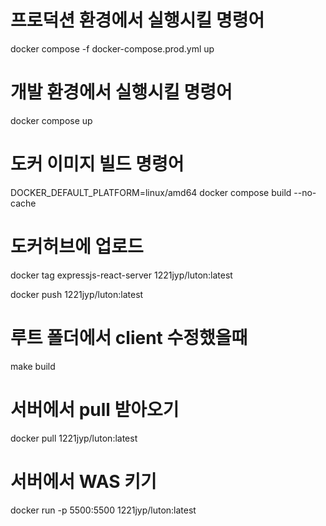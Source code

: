 # 프로덕션 환경에서 실행시킬 명령어

docker compose -f docker-compose.prod.yml up

# 개발 환경에서 실행시킬 명령어

docker compose up

# 도커 이미지 빌드 명령어

DOCKER_DEFAULT_PLATFORM=linux/amd64 docker compose build --no-cache

# 도커허브에 업로드

docker tag expressjs-react-server 1221jyp/luton:latest

docker push 1221jyp/luton:latest

# 루트 폴더에서 client 수정했을때

make build

# 서버에서 pull 받아오기

docker pull 1221jyp/luton:latest

# 서버에서 WAS 키기

docker run -p 5500:5500 1221jyp/luton:latest
